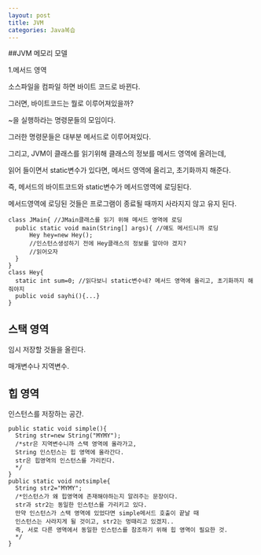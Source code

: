 ```yaml
---
layout: post
title: JVM
categories: Java복습
---
```


##JVM 메모리 모델

1.메서드 영역

소스파일을 컴파일 하면 바이트 코드로 바뀐다.

그러면, 바이트코드는 뭘로 이루어져있을까?

~을 실행하라는 명령문들의 모임이다.

그러한 명령문들은 대부분 메서드로 이루어져있다.

그리고, JVM이 클래스를 읽기위해 클래스의 정보를 메서드 영역에 올려는데,

읽어 들이면서 static변수가 있다면, 메서드 영역에 올리고, 초기화까지 해준다.

즉, 메서드의 바이트코드와 static변수가 메서드영역에 로딩된다.

메서드영역에 로딩된 것들은 프로그램이 종료될 때까지 사라지지 않고 유지 된다.

```1=java
class JMain{ //JMain클래스를 읽기 위해 메서드 영역에 로딩
  public static void main(String[] args){ //얘도 메서드니까 로딩 
      Hey hey=new Hey(); 
      //인스턴스생성하기 전에 Hey클래스의 정보를 알아야 겠지?
      //읽어오자
  }
}
class Hey{
  static int sum=0; //읽다보니 static변수네? 메서드 영역에 올리고, 초기화까지 해줘야지
  public void sayhi(){...}
}
```

## 스택 영역

임시 저장할 것들을 올린다.

매개변수나 지역변수.

## 힙 영역

인스턴스를 저장하는 공간.

```2=java
public static void simple(){
  String str=new String("MYMY");
  /*str은 지역변수니까 스택 영역에 올라가고,
  String 인스턴스는 힙 영역에 올라간다.
  str은 힙영역의 인스턴스를 가리킨다.
  */
}
public static void notsimple{
  String str2="MYMY";
  /*인스턴스가 왜 힙영역에 존재해야하는지 알려주는 문장이다.
  str과 str2는 동일한 인스턴스를 가리키고 있다.
  만약 인스턴스가 스택 영역에 있었다면 simple메서드 호출이 끝날 때
  인스턴스는 사라지게 될 것이고, str2는 멍때리고 있겠지..
  즉, 서로 다른 영역에서 동일한 인스턴스를 참조하기 위해 힙 영역이 필요한 것.
  */
}

```

















